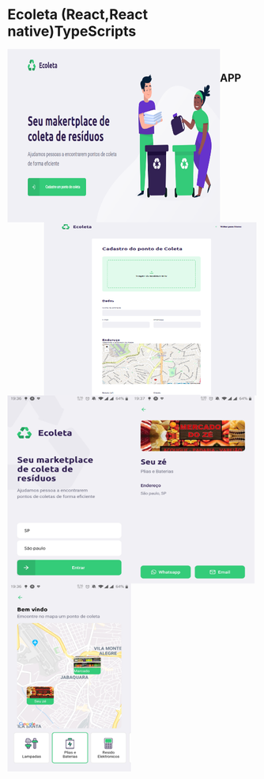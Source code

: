 # Ecoleta (React,React native)TypeScripts
<img src="https://github.com/raphaom35/Ecoleta/blob/master/imgs/web1.PNG" width="430" height="350" align="left"/> 
<img src="https://github.com/raphaom35/Ecoleta/blob/master/imgs/web2.PNG" width="430" height="350" align="right"/>
&nbsp;&nbsp;
<h2>APP</h2>
<img src="https://github.com/raphaom35/Ecoleta/blob/master/imgs/mobile1.jpg" width="250" height="380" align="left"/>
<img src="https://github.com/raphaom35/Ecoleta/blob/master/imgs/mobile2.jpg" width="250" height="380" align="center"/>
<img src="https://github.com/raphaom35/Ecoleta/blob/master/imgs/mobile3.jpg" width="250" height="380" align="center" />
